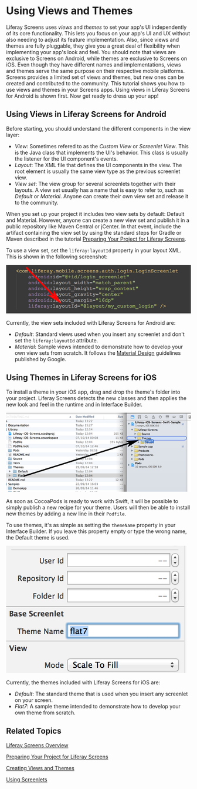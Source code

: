 # Using Views and Themes [](id=using-views-and-themes)

Liferay Screens uses *views* and *themes* to set your app's UI independently of 
its core functionality. This lets you focus on your app's UI and UX without also 
needing to adjust its feature implementation. Also, since views and themes are 
fully pluggable, they give you a great deal of flexibility when implementing 
your app's look and feel. You should note that views are exclusive to Screens on 
Android, while themes are exclusive to Screens on iOS. Even though they have 
different names and implementations, views and themes serve the same purpose on 
their respective mobile platforms. Screens provides a limited set of views and 
themes, but new ones can be created and contributed to the community. This 
tutorial shows you how to use views and themes in your Screens apps. Using views 
in Liferay Screens for Android is shown first. Now get ready to dress up your 
app! 

## Using Views in Liferay Screens for Android [](id=using-views-in-liferay-screens-for-android)

Before starting, you should understand the different components in the view 
layer: 

- *View*: Sometimes refered to as the *Custom View* or *Screenlet View*. This is 
  the Java class that implements the UI's behavior. This class is usually the 
  listener for the UI component's events.
- *Layout*: The XML file that defines the UI components in the view. The root 
  element is usually the same view type as the previous screenlet view.
- *View set*: The view group for several screenlets together with their layouts. 
  A view set usually has a name that is easy to refer to, such as *Default* or 
  *Material*. Anyone can create their own view set and release it to the 
  community. 

When you set up your project it includes two view sets by default: Default and 
Material. However, anyone can create a new view set and publish it in a public 
repository like Maven Central or jCenter. In that event, include the artifact 
containing the view set by using the standard steps for Gradle or Maven 
described in the tutorial [Preparing Your Project for Liferay Screens](/tutorials/-/knowledge_base/6-2/preparing-your-project-for-liferay-screens). 

To use a view set, set the `liferay:layoutId` property in your layout XML. This 
is shown in the following screenshot: 

![Figure 1: The `liferay:layoutId` attribute is used to change the layout.](../../images/screens-android-layoutid-xml.png)

Currently, the view sets included with Liferay Screens for Android are:

- *Default*: Standard views used when you insert any screenlet and don't set the 
  `liferay:layoutId` attribute.
- *Material*: Sample views intended to demonstrate how to develop your own 
  view sets from scratch. It follows the [Material Design](https://developer.android.com/design/material/index.html) 
  guidelines published by Google. 

## Using Themes in Liferay Screens for iOS [](id=using-themes-in-liferay-screens-for-ios)

To install a theme in your iOS app, drag and drop the theme's folder into your 
project. Liferay Screens detects the new classes and then applies the new look 
and feel in the runtime and in Interface Builder. 

![Figure 2: Installing the Flat7 theme in an XCode project.](../../images/screens-ios-xcode-install-theme.png)

As soon as CocoaPods is ready to work with Swift, it will be possible to simply 
publish a new recipe for your theme. Users will then be able to install new 
themes by adding a new line in their `Podfile`. 

To use themes, it's as simple as setting the `themeName` property in your 
Interface Builder. If you leave this property empty or type the wrong name, the 
Default theme is used. 

![Figure 3: The `themeName` property in Interface Builder.](../../images/screens-ios-themes-property.png)

Currently, the themes included with Liferay Screens for iOS are:

- *Default*: The standard theme that is used when you insert any screenlet on 
  your screen.
- *Flat7*: A sample theme intended to demonstrate how to develop your own theme 
  from scratch.

## Related Topics [](id=related-topics)

[Liferay Screens Overview](/tutorials/-/knowledge_base/6-2/liferay-screens-overview)

[Preparing Your Project for Liferay Screens](/tutorials/-/knowledge_base/6-2/preparing-your-project-for-liferay-screens)

[Creating Views and Themes](/tutorials/-/knowledge_base/6-2/creating-views-and-themes)

[Using Screenlets](/tutorials/-/knowledge_base/6-2/using-screenlets)
